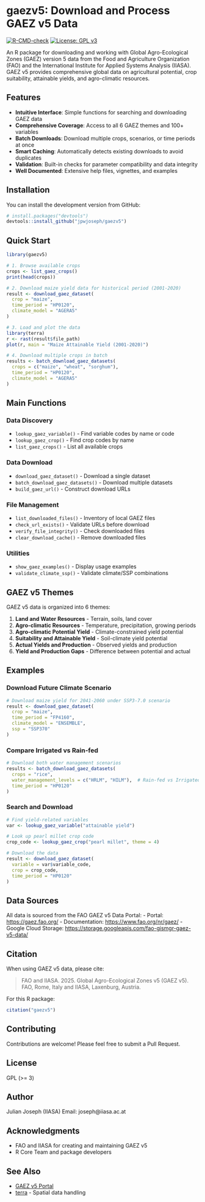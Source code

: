 # gaezv5: Download and Process GAEZ v5 Data

<!-- badges: start -->

[![R-CMD-check](https://github.com/jpwjoseph/gaezv5/workflows/R-CMD-check/badge.svg)](https://github.com/jpwjoseph/gaezv5/actions) [![License: GPL v3](https://img.shields.io/badge/License-GPLv3-blue.svg)](https://www.gnu.org/licenses/gpl-3.0)

<!-- badges: end -->

An R package for downloading and working with Global Agro-Ecological Zones (GAEZ) version 5 data from the Food and Agriculture Organization (FAO) and the International Institute for Applied Systems Analysis (IIASA). GAEZ v5 provides comprehensive global data on agricultural potential, crop suitability, attainable yields, and agro-climatic resources.

## Features

-   **Intuitive Interface**: Simple functions for searching and downloading GAEZ data
-   **Comprehensive Coverage**: Access to all 6 GAEZ themes and 100+ variables
-   **Batch Downloads**: Download multiple crops, scenarios, or time periods at once
-   **Smart Caching**: Automatically detects existing downloads to avoid duplicates
-   **Validation**: Built-in checks for parameter compatibility and data integrity
-   **Well Documented**: Extensive help files, vignettes, and examples

## Installation

You can install the development version from GitHub:

``` r
# install.packages("devtools")
devtools::install_github("jpwjoseph/gaezv5")
```

## Quick Start

``` r
library(gaezv5)

# 1. Browse available crops
crops <- list_gaez_crops()
print(head(crops))

# 2. Download maize yield data for historical period (2001-2020)
result <- download_gaez_dataset(
  crop = "maize",
  time_period = "HP0120",
  climate_model = "AGERA5"
)

# 3. Load and plot the data
library(terra)
r <- rast(result$file_path)
plot(r, main = "Maize Attainable Yield (2001-2020)")

# 4. Download multiple crops in batch
results <- batch_download_gaez_datasets(
  crops = c("maize", "wheat", "sorghum"),
  time_period = "HP0120",
  climate_model = "AGERA5"
)
```

## Main Functions

### Data Discovery

-   `lookup_gaez_variable()` - Find variable codes by name or code
-   `lookup_gaez_crop()` - Find crop codes by name
-   `list_gaez_crops()` - List all available crops

### Data Download

-   `download_gaez_dataset()` - Download a single dataset
-   `batch_download_gaez_datasets()` - Download multiple datasets
-   `build_gaez_url()` - Construct download URLs

### File Management

-   `list_downloaded_files()` - Inventory of local GAEZ files
-   `check_url_exists()` - Validate URLs before download
-   `verify_file_integrity()` - Check downloaded files
-   `clear_download_cache()` - Remove downloaded files

### Utilities

-   `show_gaez_examples()` - Display usage examples
-   `validate_climate_ssp()` - Validate climate/SSP combinations

## GAEZ v5 Themes

GAEZ v5 data is organized into 6 themes:

1.  **Land and Water Resources** - Terrain, soils, land cover
2.  **Agro-climatic Resources** - Temperature, precipitation, growing periods
3.  **Agro-climatic Potential Yield** - Climate-constrained yield potential
4.  **Suitability and Attainable Yield** - Soil-climate yield potential
5.  **Actual Yields and Production** - Observed yields and production
6.  **Yield and Production Gaps** - Difference between potential and actual

## Examples

### Download Future Climate Scenario

``` r
# Download maize yield for 2041-2060 under SSP3-7.0 scenario
result <- download_gaez_dataset(
  crop = "maize",
  time_period = "FP4160",
  climate_model = "ENSEMBLE",
  ssp = "SSP370"
)
```

### Compare Irrigated vs Rain-fed

``` r
# Download both water management scenarios
results <- batch_download_gaez_datasets(
  crops = "rice",
  water_management_levels = c("HRLM", "HILM"),  # Rain-fed vs Irrigated
  time_period = "HP0120"
)
```

### Search and Download

``` r
# Find yield-related variables
var <- lookup_gaez_variable("attainable yield")

# Look up pearl millet crop code
crop_code <- lookup_gaez_crop("pearl millet", theme = 4)

# Download the data
result <- download_gaez_dataset(
  variable = var$variable_code,
  crop = crop_code,
  time_period = "HP0120"
)
```

## Data Sources

All data is sourced from the FAO GAEZ v5 Data Portal: - Portal: https://gaez.fao.org/ - Documentation: https://www.fao.org/nr/gaez/ - Google Cloud Storage: https://storage.googleapis.com/fao-gismgr-gaez-v5-data/

## Citation

When using GAEZ v5 data, please cite:

> FAO and IIASA. 2025. Global Agro-Ecological Zones v5 (GAEZ v5). FAO, Rome, Italy and IIASA, Laxenburg, Austria.

For this R package:

``` r
citation("gaezv5")
```

## Contributing

Contributions are welcome! Please feel free to submit a Pull Request.

## License

GPL (\>= 3)

## Author

Julian Joseph (IIASA) Email: joseph\@iiasa.ac.at

## Acknowledgments

-   FAO and IIASA for creating and maintaining GAEZ v5
-   R Core Team and package developers

## See Also

-   [GAEZ v5 Portal](https://gaez.fao.org/)
-   [terra](https://rspatial.org/terra/) - Spatial data handling